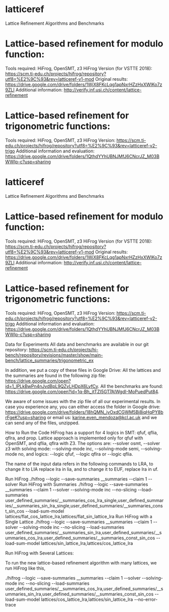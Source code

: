 # latticeref
Lattice Refinement Algorithms and Benchmarks

Lattice-based refinement for modulo function:
=============================================
Tools required: HiFrog, OpenSMT, z3
HiFrog Version (for VSTTE 2018): https://scm.ti-edu.ch/projects/hifrog/repository?utf8=%E2%9C%93&rev=latticeref-v1-mod 
Original results: https://drive.google.com/drive/folders/1WjX8FKcLqg1apNxrHZzHxXWIKo7z9ZLI
Additional information: http://verify.inf.usi.ch/content/lattice-refinement 

Lattice-based refinement for trigonometric functions:
=====================================================
Tools required: HiFrog, OpenSMT, z3
HiFrog Version: https://scm.ti-edu.ch/projects/hifrog/repository?utf8=%E2%9C%93&rev=latticeref-v2-trigo 
Additional information and evaluation: https://drive.google.com/drive/folders/1QthdYYhUBNJMfJ6CNcrJZ_M03BWWIp-c?usp=sharing 

# latticeref
Lattice Refinement Algorithms and Benchmarks

Lattice-based refinement for modulo function:
=============================================
Tools required: HiFrog, OpenSMT, z3
HiFrog Version (for VSTTE 2018): https://scm.ti-edu.ch/projects/hifrog/repository?utf8=%E2%9C%93&rev=latticeref-v1-mod 
Original results: https://drive.google.com/drive/folders/1WjX8FKcLqg1apNxrHZzHxXWIKo7z9ZLI
Additional information: http://verify.inf.usi.ch/content/lattice-refinement 

Lattice-based refinement for trigonometric functions:
=====================================================
Tools required: HiFrog, OpenSMT, z3
HiFrog Version: https://scm.ti-edu.ch/projects/hifrog/repository?utf8=%E2%9C%93&rev=latticeref-v2-trigo 
Additional information and evaluation: https://drive.google.com/drive/folders/1QthdYYhUBNJMfJ6CNcrJZ_M03BWWIp-c?usp=sharing 

Data for Experiments
All data and benchmarks are available in our git repository:
https://scm.ti-edu.ch/projects/hi-bench/repository/revisions/master/show/main-bench/lattice_summaries/trigonometric_ex

In addition, we put a copy of these files in Google Drive:
All the lattices and the summaries are found in the following zip file: https://drive.google.com/open?id=1_lPLkBwPn4nJvdBpL9QZvLHDpX6LyfCy.
All the benchmarks are found: https://drive.google.com/open?id=1q-Bh_jtTZI5GT7AIWgdI-MoPuedPut84.

We aware of some issues with the zip file of all our experimental results. In case you experience any, you can either access the folder in Google drive: https://drive.google.com/drive/folders/18hQMN_jvOxdCGWM5Bj8iqHqPY8brFgeK?usp=sharing or email us: karine.even_mendoza@kcl.ac.uk and we can send any of the files, unzipped.


How to Run the Code
HiFrog has a support for 4 logics in SMT: qfuf, qflia, qflra, and prop. Lattice approach is implemented only for qfuf with OpenSMT, and qflia, qflra with Z3. The options are:
--solver osmt, --solver z3 with solving mode: --solving-mode inc, --solving-mode semi, --solving-mode no, and logics:  --logic qfuf, --logic qflra or --logic qflia.

The name of the input data refers in the following commands to LRA, to change it to LIA replace lra in lia, and to change it to EUF, replace lra in uf.
 
Run HiFrog 
./hifrog <c-file> --logic <logic> --save-summaries __summaries --claim 1 --solver <solver>
Run HiFrog with Summaries
./hifrog <c-file> --logic <logic> --save-summaries __summaries --claim 1 --solver <solver> --solving-mode inc --no-slicing --load-summaries user_defined_summaries/__summaries_cos_lra_single,user_defined_summaries/__summaries_sin_lra_single,user_defined_summaries/__summaries_const_sin_cos --load-sum-model lattices/flat_cos_lattice_lra,lattices/flat_sin_lattice_lra 
Run HiFrog with a Single Lattice
./hifrog <c-file> --logic <logic> --save-summaries __summaries --claim 1 --solver <solver> --solving-mode inc --no-slicing --load-summaries user_defined_summaries/__summaries_sin_lra,user_defined_summaries/__summaries_cos_lra,user_defined_summaries/__summaries_const_sin_cos --load-sum-model lattices/sin_lattice_lra,lattices/cos_lattice_lra 

Run HiFrog with Several Lattices:

To run the new lattice-based refinement algorithm with many lattices, we run HiFrog like this,

./hifrog <c-file> --logic <logic> --save-summaries __summaries --claim 1 --solver <solver> --solving-mode inc --no-slicing --load-summaries user_defined_summaries/__summaries_cos_lra,user_defined_summaries/__summaries_sin_lra,user_defined_summaries/__summaries_const_sin_cos --load-sum-model lattices/cos_lattice_lra,lattices/sin_lattice_lra --no-error-trace
